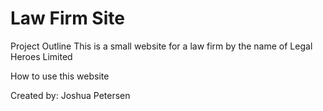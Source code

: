 # Law Firm Site

Project Outline
This is a small website for a law firm by the name of Legal Heroes Limited

How to use this website


Created by:
Joshua Petersen
